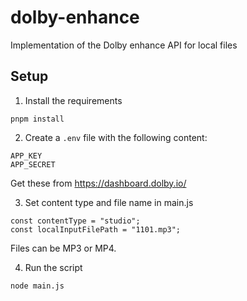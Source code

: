 # dolby-enhance
Implementation of the Dolby enhance API for local files 

## Setup
1. Install the requirements
```
pnpm install
```

2. Create a `.env` file with the following content:
```
APP_KEY
APP_SECRET
```

Get these from https://dashboard.dolby.io/

3. Set content type and file name in main.js
```
const contentType = "studio";
const localInputFilePath = "1101.mp3";
```

Files can be MP3 or MP4.

4. Run the script 
```
node main.js
```